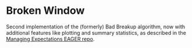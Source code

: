 # Broken Window
Second implementation of the (formerly) Bad Breakup algorithm, now with additional features like plotting and summary statistics, as described in the [Managing Expectations EAGER repo](https://github.com/BahlaiLab/Managing_expectations_EAGER).
